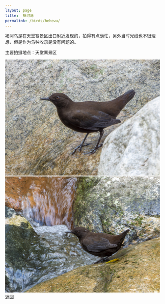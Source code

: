 ```yaml
---
layout: page
title: 	褐河乌
permalink: /birds/hehewu/
---
```

褐河乌是在天堂寨景区出口附近发现的，拍得有点匆忙，另外当时光线也不很理想，但是作为鸟种收录是没有问题的。

主要拍摄地点：天堂寨景区

![](../picture/褐河乌/DSCN7521-NRW_DxO_DeepPRIMEXD.jpg)
![](../picture/褐河乌/DSCN7530-NRW_DxO_DeepPRIMEXD.jpg)
[返回](../../)
